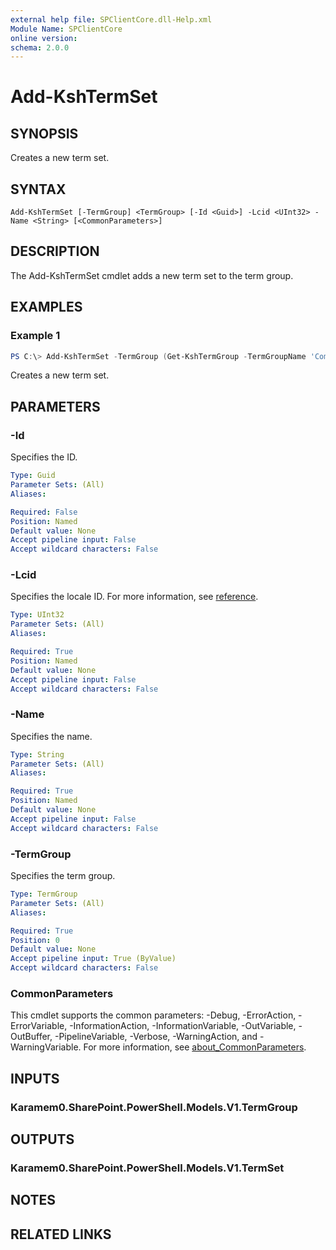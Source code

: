 ```yaml
---
external help file: SPClientCore.dll-Help.xml
Module Name: SPClientCore
online version:
schema: 2.0.0
---
```


# Add-KshTermSet

## SYNOPSIS
Creates a new term set.

## SYNTAX

```
Add-KshTermSet [-TermGroup] <TermGroup> [-Id <Guid>] -Lcid <UInt32> -Name <String> [<CommonParameters>]
```

## DESCRIPTION
The Add-KshTermSet cmdlet adds a new term set to the term group.

## EXAMPLES

### Example 1
```powershell
PS C:\> Add-KshTermSet -TermGroup (Get-KshTermGroup -TermGroupName 'Company') -Name 'Department' -Lcid 1033
```

Creates a new term set.

## PARAMETERS

### -Id
Specifies the ID.

```yaml
Type: Guid
Parameter Sets: (All)
Aliases:

Required: False
Position: Named
Default value: None
Accept pipeline input: False
Accept wildcard characters: False
```

### -Lcid
Specifies the locale ID.
For more information, see [reference](https://docs.microsoft.com/ja-jp/openspecs/windows_protocols/ms-lcid/70feba9f-294e-491e-b6eb-56532684c37f).

```yaml
Type: UInt32
Parameter Sets: (All)
Aliases:

Required: True
Position: Named
Default value: None
Accept pipeline input: False
Accept wildcard characters: False
```

### -Name
Specifies the name.

```yaml
Type: String
Parameter Sets: (All)
Aliases:

Required: True
Position: Named
Default value: None
Accept pipeline input: False
Accept wildcard characters: False
```

### -TermGroup
Specifies the term group.

```yaml
Type: TermGroup
Parameter Sets: (All)
Aliases:

Required: True
Position: 0
Default value: None
Accept pipeline input: True (ByValue)
Accept wildcard characters: False
```

### CommonParameters
This cmdlet supports the common parameters: -Debug, -ErrorAction, -ErrorVariable, -InformationAction, -InformationVariable, -OutVariable, -OutBuffer, -PipelineVariable, -Verbose, -WarningAction, and -WarningVariable. For more information, see [about_CommonParameters](http://go.microsoft.com/fwlink/?LinkID=113216).

## INPUTS

### Karamem0.SharePoint.PowerShell.Models.V1.TermGroup

## OUTPUTS

### Karamem0.SharePoint.PowerShell.Models.V1.TermSet

## NOTES

## RELATED LINKS
